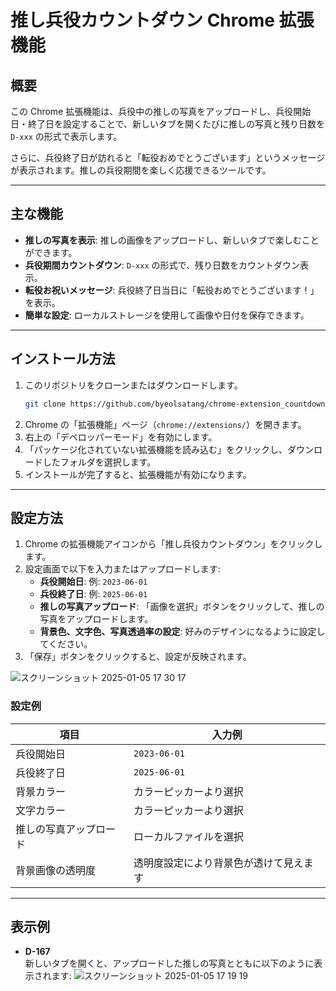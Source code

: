 # 推し兵役カウントダウン Chrome 拡張機能

## 概要

この Chrome 拡張機能は、兵役中の推しの写真をアップロードし、兵役開始日・終了日を設定することで、新しいタブを開くたびに推しの写真と残り日数を `D-xxx` の形式で表示します。

さらに、兵役終了日が訪れると「転役おめでとうございます」というメッセージが表示されます。推しの兵役期間を楽しく応援できるツールです。

---

## 主な機能

- **推しの写真を表示**: 推しの画像をアップロードし、新しいタブで楽しむことができます。
- **兵役期間カウントダウン**: `D-xxx` の形式で、残り日数をカウントダウン表示。
- **転役お祝いメッセージ**: 兵役終了日当日に「転役おめでとうございます！」を表示。
- **簡単な設定**: ローカルストレージを使用して画像や日付を保存できます。

---

## インストール方法

1. このリポジトリをクローンまたはダウンロードします。
    ```bash
    git clone https://github.com/byeolsatang/chrome-extension_countdown.git
    ```
2. Chrome の「拡張機能」ページ（`chrome://extensions/`）を開きます。
3. 右上の「デベロッパーモード」を有効にします。
4. 「パッケージ化されていない拡張機能を読み込む」をクリックし、ダウンロードしたフォルダを選択します。
5. インストールが完了すると、拡張機能が有効になります。

---

## 設定方法

1. Chrome の拡張機能アイコンから「推し兵役カウントダウン」をクリックします。
2. 設定画面で以下を入力またはアップロードします:
   - **兵役開始日**: 例: `2023-06-01`
   - **兵役終了日**: 例: `2025-06-01`
   - **推しの写真アップロード**: 「画像を選択」ボタンをクリックして、推しの写真をアップロードします。
   - **背景色、文字色、写真透過率の設定**: 好みのデザインになるように設定してください。
3. 「保存」ボタンをクリックすると、設定が反映されます。

![スクリーンショット 2025-01-05 17 30 17](https://github.com/user-attachments/assets/515e6150-f365-4ea2-850f-b9775f24e3b8)

### 設定例

| 項目                 | 入力例                                             |
|----------------------|---------------------------------------------------|
| 兵役開始日            | `2023-06-01`                                     |
| 兵役終了日            | `2025-06-01`                                     |
| 背景カラー            | カラーピッカーより選択                               |
| 文字カラー            | カラーピッカーより選択                               |
| 推しの写真アップロード | ローカルファイルを選択                            |
| 背景画像の透明度           | 透明度設定により背景色が透けて見えます                            |


---

## 表示例

- **D-167**  
  新しいタブを開くと、アップロードした推しの写真とともに以下のように表示されます:
  ![スクリーンショット 2025-01-05 17 19 19](https://github.com/user-attachments/assets/2ae535ba-a5d6-4c1c-887c-5d76bbc23156)

